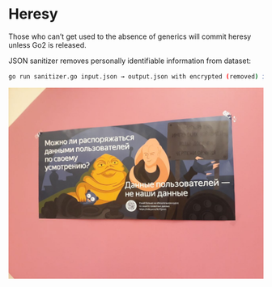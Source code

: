 # Heresy

Those who can’t get used to the absence of generics will commit heresy unless Go2 is released.

JSON sanitizer removes personally identifiable information from dataset:

```sh
go run sanitizer.go input.json → output.json with encrypted (removed) id, names, phones
```
![](https://github.com/alissiawells/Heresy/blob/master/anonymization.jpeg)
